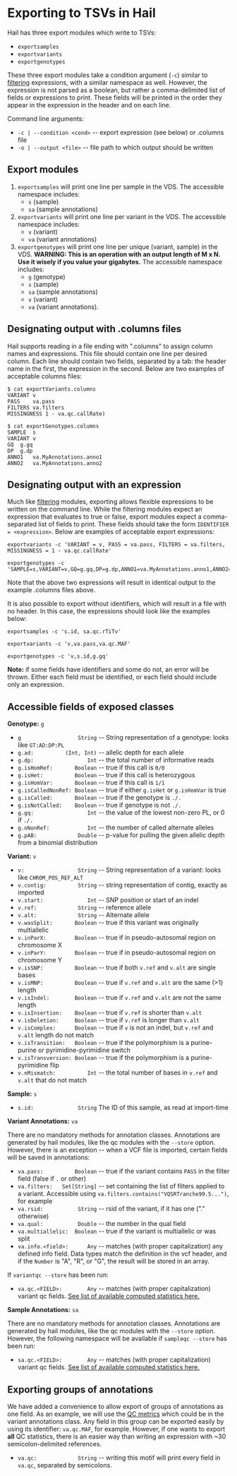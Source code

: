 # Exporting to TSVs in Hail

Hail has three export modules which write to TSVs:
 - `exportsamples`
 - `exportvariants`
 - `exportgenotypes`
 
These three export modules take a condition argument (`-c`) similar to [filtering](Filtering.md) expressions, with a similar namespace as well.  However, the expression is not parsed as a boolean, but rather a comma-delimited list of fields or expressions to print.  These fields will be printed in the order they appear in the expression in the header and on each line.

Command line arguments: 
 - `-c | --condition <cond>` -- export expression (see below) or .columns file
 - `-o | --output <file>` -- file path to which output should be written

## Export modules

1. `exportsamples` will print one line per sample in the VDS.  The accessible namespace includes:
   - `s` (sample)
   - `sa` (sample annotations)
2. `exportvariants` will print one line per variant in the VDS.  The accessible namespace includes:
   - `v` (variant)
   - `va` (variant annotations)
3. `exportgenotypes` will print one line per unique (variant, sample) in the VDS.   **WARNING: This is an operation with an output length of M x N.  Use it wisely if you value your gigabytes.** The accessible namespace includes:
   - `g` (genotype)
   - `s` (sample)
   - `sa` (sample annotations)
   - `v` (variant)
   - `va` (variant annotations). 
   
## Designating output with .columns files

Hail supports reading in a file ending with ".columns" to assign column names and expressions.  This file should contain one line per desired column.  Each line should contain two fields, separated by a tab: the header name in the first, the expression in the second.  Below are two examples of acceptable columns files:

```
$ cat exportVariants.columns
VARIANT	v
PASS	va.pass
FILTERS	va.filters
MISSINGNESS	1 - va.qc.callRate)
```

```
$ cat exportGenotypes.columns
SAMPLE	s
VARIANT	v
GQ	g.gq
DP	g.dp
ANNO1	va.MyAnnotations.anno1
ANNO2	va.MyAnnotations.anno2
```
 
## Designating output with an expression

Much like [filtering](Filtering.md) modules, exporting allows flexible expressions to be written on the command line.  While the filtering modules expect an expression that evaluates to true or false, export modules expect a comma-separated list of fields to print.  These fields should take the form `IDENTIFIER = <expression>`.  Below are examples of acceptable export expressions:


```
exportvariants -c 'VARIANT = v, PASS = va.pass, FILTERS = va.filters, MISSINGNESS = 1 - va.qc.callRate'
```

```
exportgenotypes -c 'SAMPLE=s,VARIANT=v,GQ=g.gq,DP=g.dp,ANNO1=va.MyAnnotations.anno1,ANNO2=va.MyAnnotations.anno2'
```

Note that the above two expressions will result in identical output to the example .columns files above.

It is also possible to export without identifiers, which will result in a file with no header.  In this case, the expressions should look like the examples below:
```
exportsamples -c 's.id, sa.qc.rTiTv'
```
```
exportvariants -c 'v,va.pass,va.qc.MAF'
```
```
exportgenotypes -c 'v,s.id,g.gq'
```

**Note:** if some fields have identifiers and some do not, an error will be thrown.  Either each field must be identified, or each field should include only an expression.

## Accessible fields of exposed classes

**Genotype:** `g`
 - `g                  String` -- String representation of a genotype: looks like `GT:AD:DP:PL`
 - `g.ad:          (Int, Int)` -- allelic depth for each allele
 - `g.dp:                 Int` -- the total number of informative reads
 - `g.isHomRef:       Boolean` -- true if this call is `0/0`
 - `g.isHet:          Boolean` -- true if this call is heterozygous
 - `g.isHomVar:       Boolean` -- true if this call is `1/1`
 - `g.isCalledNonRef: Boolean` -- true if either `g.isHet` or `g.isHomVar` is true
 - `g.isCalled:       Boolean` -- true if the genotype is `./.`
 - `g.isNotCalled:    Boolean` -- true if genotype is not `./.`
 - `g.gq:                 Int` -- the value of the lowest non-zero PL, or 0 if `./.`
 - `g.nNonRef:            Int` -- the number of called alternate alleles
 - `g.pAB:             Double` -- p-value for pulling the given allelic depth from a binomial distribution
 
**Variant:** `v`
 - `v:                 String` -- String representation of a variant: looks like `CHROM_POS_REF_ALT`
 - `v.contig:          String` -- string representation of contig, exactly as imported
 - `v.start:              Int` -- SNP position or start of an indel
 - `v.ref:             String` -- reference allele
 - `v.alt:             String` -- Alternate allele
 - `v.wasSplit:       Boolean` -- true if this variant was originally multiallelic
 - `v.inParX:         Boolean` -- true if in pseudo-autosomal region on chromosome X
 - `v.inParY:         Boolean` -- true if in pseudo-autosomal region on chromosome Y
 - `v.isSNP:          Boolean` -- true if both `v.ref` and `v.alt` are single bases
 - `v.isMNP:          Boolean` -- true if `v.ref` and `v.alt` are the same (>1) length
 - `v.isIndel:        Boolean` -- true if `v.ref` and `v.alt` are not the same length
 - `v.isInsertion:    Boolean` -- true if `v.ref` is shorter than `v.alt`
 - `v.isDeletion:     Boolean` -- true if `v.ref` is longer than `v.alt`
 - `v.isComplex:      Boolean` -- true if `v` is not an indel, but `v.ref` and `v.alt` length do not match
 - `v.isTransition:   Boolean` -- true if the polymorphism is a purine-purine or pyrimidine-pyrimidine switch
 - `v.isTransversion: Boolean` -- true if the polymorphism is a purine-pyrimidine flip
 - `v.nMismatch:          Int` -- the total number of bases in `v.ref` and `v.alt` that do not match
 
**Sample:** `s`
 - `s.id:              String` The ID of this sample, as read at import-time 
 
**Variant Annotations:** `va`

There are no mandatory methods for annotation classes.  Annotations are generated by hail modules, like the qc modules with the `--store` option.  However, there is an exception -- when a VCF file is imported, certain fields will be saved in annotations:
 - `va.pass:          Boolean` -- true if the variant contains `PASS` in the filter field (false if `.` or other)
 - `va.filters:   Set[String]` -- set containing the list of filters applied to a variant.  Accessible using `va.filters.contains("VQSRTranche99.5...")`, for example
 - `va.rsid:           String` -- rsid of the variant, if it has one ("." otherwise)
 - `va.qual:           Double` -- the number in the qual field
 - `va.multiallelic:  Boolean` -- true if the variant is multiallelic or was split
 - `va.info.<field>:      Any` -- matches (with proper capitalization) any defined info field.  Data types match the definition in the vcf header, and if the `Number` is "A", "R", or "G", the result will be stored in an array.
 
If `variantqc --store` has been run:
 - `va.qc.<FIELD>:        Any` -- matches (with proper capitalization) variant qc fields.  [See list of available computed statistics here.](QC.md)

**Sample Annotations:** `sa`

There are no mandatory methods for annotation classes.  Annotations are generated by hail modules, like the qc modules with the `--store` option.  However, the following namespace will be available if `sampleqc --store` has been run:
 - `sa.qc.<FIELD>:        Any` -- matches (with proper capitalization) variant qc fields.  [See list of available computed statistics here.](QC.md)

## Exporting groups of annotations

We have added a convenience to allow export of groups of annotations as one field.  As an example, we will use the [QC metrics](QC.md) which could be in the variant annotations class.  Any field in this group can be exported easily by using its identifier: `va.qc.MAF`, for example.  However, if one wants to export **all** QC statistics, there is an easier way than writing an expression with ~30 semicolon-delimited references.
 - `va.qc:             String` -- writing this motif will print every field in `va.qc`, separated by semicolons.
